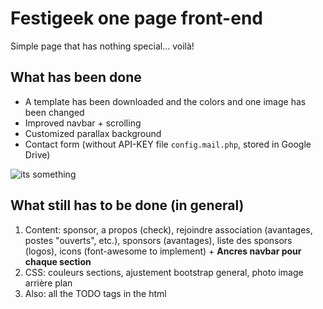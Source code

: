 # Festigeek one page front-end

Simple page that has nothing special... voilà!

## What has been done
- A template has been downloaded and the colors and one image has been changed
- Improved navbar + scrolling
- Customized parallax background
- Contact form (without API-KEY file ```config.mail.php```, stored in Google Drive)

![its something](http://weknowmemes.com/wp-content/uploads/2013/03/its-something-meme.png "its something")

## What still has to be done (in general)

1. Content: sponsor, a propos (check), rejoindre association (avantages, postes "ouverts", etc.), sponsors (avantages), liste des sponsors (logos), icons (font-awesome to implement) + **Ancres navbar pour chaque section**
2. CSS: couleurs sections, ajustement bootstrap general, photo image arrière plan
3. Also: all the TODO tags in the html
